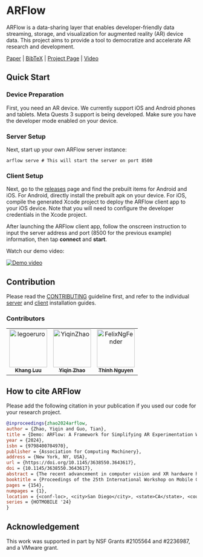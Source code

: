 # ARFlow

ARFlow is a data-sharing layer that enables developer-friendly data streaming, storage, and visualization for augmented reality (AR) device data.
This project aims to provide a tool to democratize and accelerate AR research and development.

[Paper](https://doi.org/10.1145/3638550.3643617) | [BibTeX](#how-to-cite-arflow) | [Project Page](https://cake.wpi.edu/ARFlow/) | [Video](https://youtu.be/mml8YrCgfTk)

## Quick Start

### Device Preparation

First, you need an AR device.
We currently support iOS and Android phones and tablets. Meta Quests 3 support is being developed.
Make sure you have the developer mode enabled on your device.

### Server Setup

Next, start up your own ARFlow server instance:

```shell
arflow serve # This will start the server on port 8500
```

### Client Setup

Next, go to the [releases](https://github.com/cake-lab/ARFlow/releases) page and find the prebuilt items for Android and iOS.
For Android, directly install the prebuilt apk on your device. For iOS, compile the generated Xcode project to deploy the ARFlow client app to your iOS device. Note that you will need to configure the developer credentials in the Xcode project.

After launching the ARFlow client app, follow the onscreen instruction to input the server address and port (8500 for the previous example) information, then tap **connect** and **start**.

Watch our demo video:

[![Demo video](https://img.youtube.com/vi/mml8YrCgfTk/maxresdefault.jpg)](https://youtu.be/mml8YrCgfTk)

## Contribution

Please read the [CONTRIBUTING](./CONTRIBUTING.md) guideline first, and refer to the individual [server](./python/README.md) and [client](./unity/README.md) installation guides.

### Contributors

<!-- readme: contributors -start -->
<table>
	<tbody>
		<tr>
            <td align="center">
                <a href="https://github.com/legoeruro">
                    <img src="https://avatars.githubusercontent.com/u/68761938?v=4" width="100;" alt="legoeruro"/>
                    <br />
                    <sub><b>Khang Luu</b></sub>
                </a>
            </td>
            <td align="center">
                <a href="https://github.com/YiqinZhao">
                    <img src="https://avatars.githubusercontent.com/u/11468820?v=4" width="100;" alt="YiqinZhao"/>
                    <br />
                    <sub><b>Yiqin Zhao</b></sub>
                </a>
            </td>
            <td align="center">
                <a href="https://github.com/FelixNgFender">
                    <img src="https://avatars.githubusercontent.com/u/75899581?v=4" width="100;" alt="FelixNgFender"/>
                    <br />
                    <sub><b>Thinh Nguyen</b></sub>
                </a>
            </td>
		</tr>
	<tbody>
</table>
<!-- readme: contributors -end -->

## How to cite ARFlow

Please add the following citation in your publication if you used our code for your research project.

```bibtex
@inproceedings{zhao2024arflow,
author = {Zhao, Yiqin and Guo, Tian},
title = {Demo: ARFlow: A Framework for Simplifying AR Experimentation Workflow},
year = {2024},
isbn = {9798400704970},
publisher = {Association for Computing Machinery},
address = {New York, NY, USA},
url = {https://doi.org/10.1145/3638550.3643617},
doi = {10.1145/3638550.3643617},
abstract = {The recent advancement in computer vision and XR hardware has ignited the community's interest in AR systems research. Similar to traditional systems research, the evaluation of AR systems involves capturing real-world data with AR hardware and iteratively evaluating the targeted system designs [1]. However, it is challenging to conduct scalable and reproducible AR experimentation [2] due to two key reasons. First, there is a lack of integrated framework support in real-world data capturing, which makes it a time-consuming process. Second, AR data often exhibits characteristics, including temporal and spatial variations, and is in a multi-modal format, which makes it difficult to conduct controlled evaluations.},
booktitle = {Proceedings of the 25th International Workshop on Mobile Computing Systems and Applications},
pages = {154},
numpages = {1},
location = {<conf-loc>, <city>San Diego</city>, <state>CA</state>, <country>USA</country>, </conf-loc>},
series = {HOTMOBILE '24}
}
```

## Acknowledgement

This work was supported in part by NSF Grants #2105564 and #2236987, and a VMware grant.
